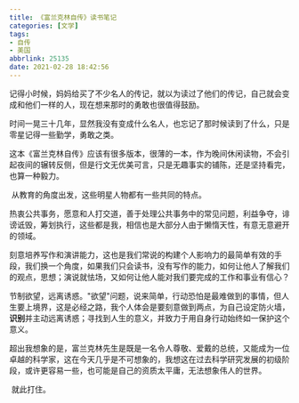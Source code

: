 ```yaml
---
title: 《富兰克林自传》读书笔记
categories: [文学]
tags:
- 自传 
- 美国
abbrlink: 25135
date: 2021-02-28 18:42:56
---
```


​        记得小时候，妈妈给买了不少名人的传记，就以为读过了他们的传记，自己就会变成和他们一样的人，现在想来那时的勇敢也很值得鼓励。

​        时间一晃三十几年，显然我没有变成什么名人，也忘记了那时候读到了什么，只是零星记得一些勤学，勇敢之类。

​         这本《富兰克林自传》应该有很多版本，很薄的一本，作为晚间休闲读物，不会引起夜间的辗转反侧，但是行文无优美可言，只是无趣事实的铺陈，还是坚持看完，也算一种毅力。

​         从教育的角度出发，这些明星人物都有一些共同的特点。

​         热衷公共事务，愿意和人打交道，善于处理公共事务中的常见问题，利益争夺，诽谤诋毁，筹划执行，这些都是我，相信也是大部分人由于懒惰天性，有意无意避开的领域。

​		刻意培养写作和演讲能力，这也是我们常说的构建个人影响力的最简单有效的手段，我们换一个角度，如果我们只会读书，没有写作的能力，如何让他人了解我们的观点，思想；演说就怯场，又如何让他人能对我们要完成的工作和事业有信心？

​         节制欲望，远离诱惑。"欲望"问题，说来简单，行动恐怕是最难做到的事情，但人生要上境界，这是必经之路，我个人体会是要刻意做到两点，为自己设定防火墙，**识别**并主动远离诱惑；寻找到人生的意义，并致力于用自身行动始终如一保护这个意义。

​          超出我想象的是，富兰克林先生是既是一名令人尊敬、爱戴的总统，又能成为一位卓越的科学家，这在今天几乎是不可想象的，我想这在过去科学研究发展的初级阶段，或许更容易一些，也可能是自己的资质太平庸，无法想象伟人的世界。

​		 就此打住。

​          

​    
